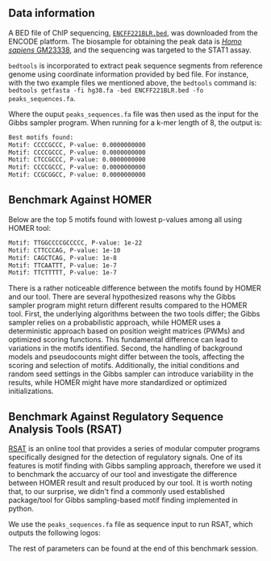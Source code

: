 ## Data information
A BED file of ChIP sequencing, [`ENCFF221BLR.bed`](https://www.encodeproject.org/files/ENCFF221BLR/), was downloaded from the ENCODE platform. The biosample for obtaining the peak data is [*Homo sapiens* GM23338](https://www.encodeproject.org/biosamples/ENCBS368AAA/), and the sequencing was targeted to the STAT1 assay. 

`bedtools` is incorporated to extract peak sequence segments from reference genome using coordinate information provided by bed file. For instance, with the two example files we mentioned above, the `bedtools` command is: `bedtools getfasta -fi hg38.fa -bed ENCFF221BLR.bed -fo peaks_sequences.fa`. 

Where the ouput `peaks_sequences.fa` file was then used as the input for the Gibbs sampler program. When running for a k-mer length of 8, the output is:

```bash
Best motifs found:
Motif: CCCCGCCC, P-value: 0.0000000000
Motif: CCCCGCCC, P-value: 0.0000000000
Motif: CTCCGCCC, P-value: 0.0000000000
Motif: CCCCGCCC, P-value: 0.0000000000
Motif: CCGCGGCC, P-value: 0.0000000000
```

## Benchmark Against HOMER
Below are the top 5 motifs found with lowest p-values among all using HOMER tool:

```bash
Motif: TTGGCCCCGCCCCC, P-value: 1e-22
Motif: CTTCCCAG, P-value: 1e-10
Motif: CAGCTCAG, P-value: 1e-8
Motif: TTCAATTT, P-value: 1e-7
Motif: TTCTTTTT, P-value: 1e-7
```
There is a rather noticeable difference between the motifs found by HOMER and our tool. 
There are several hypothesized reasons why the Gibbs sampler program might return different results compared to the HOMER tool. First, the underlying algorithms between the two tools differ; the Gibbs sampler relies on a probabilistic approach, while HOMER uses a deterministic approach based on position weight matrices (PWMs) and optimized scoring functions. This fundamental difference can lead to variations in the motifs identified. Second, the handling of background models and pseudocounts might differ between the tools, affecting the scoring and selection of motifs. Additionally, the initial conditions and random seed settings in the Gibbs sampler can introduce variability in the results, while HOMER might have more standardized or optimized initializations.

## Benchmark Against Regulatory Sequence Analysis Tools (RSAT)
[RSAT](http://rsat.sb-roscoff.fr/info-gibbs_form.cgi) is an online tool that provides a series of modular computer programs specifically designed for the detection of regulatory signals. One of its features is motif finding with Gibbs sampling approach, therefore we used it to benchmark the accuarcy of our tool and investigate the difference between HOMER result and result produced by our tool. 
It is worth noting that, to our surprise, we didn't find a commonly used established package/tool for Gibbs sampling-based motif finding implemented in python. 

We use the `peaks_sequences.fa` file as sequence input to run RSAT, which outputs the following logos:

The rest of parameters can be found at the end of this benchmark session. 
